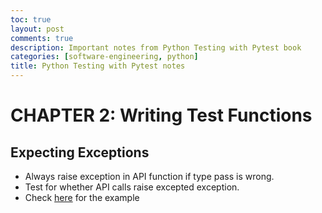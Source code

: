 ```yaml
---
toc: true
layout: post
comments: true
description: Important notes from Python Testing with Pytest book
categories: [software-engineering, python]
title: Python Testing with Pytest notes
---
```


# CHAPTER 2: Writing Test Functions
## Expecting Exceptions
- Always raise exception in API function if type pass is wrong.
- Test for whether API calls raise excepted exception.
- Check [here](https://github.com/10zinten/til/blob/master/pytest/02_expecting-exceptions.md) for the example
